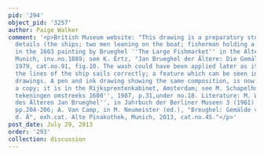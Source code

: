 ```yaml
---
pid: '294'
object_pid: '3257'
author: Paige Walker
comment: '<p>British Museum website: "This drawing is a preparatory study for some
  details (the ships; two men leaning on the boat; fisherman holding a skate at left)
  in the 1603 painting by Brueghel ''The Large Fishmarket'' in the Alte Pinakothek,
  Munich, inv.no.1889; see K. Ertz, "Jan Brueghel der Ältere: Die Gemälde", Cologne,
  1979, cat.no.91, fig.10. The wash could have been applied later as it does not follow
  the lines of the ship sails correctly; a feature which can be seen in some of Brueghel''s
  drawings. A pen and ink drawing showing the same composition, is now generally considered
  a copy; it is in the Rijksprentenkabinet, Amsterdam; see M. Schapelhouman, ''Nederlandse
  tekeningen omstreeks 1600'', 1987, p.31,under no.18. Literature: M. Winner, ''Zeichnungen
  des Älteren Jan Brueghel'', in Jahrbuch der Berliner Museen 3 (1961), Berlin, 1961,
  pp.204-206; A. Van Camp, in M. Neumeister (ed.), "Breughel: Gemälde von Jan Brueghel
  d. Ä", exh.cat. Alte Pinakothek, Munich, 2013, cat.no.45."</p>'
post_date: July 29, 2013
order: '293'
collection: discussion
---
```

